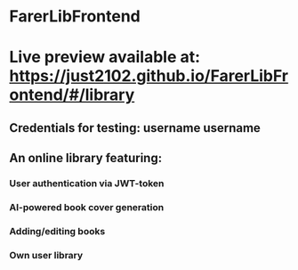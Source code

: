 # FarerLibFrontend
# Live preview available at: https://just2102.github.io/FarerLibFrontend/#/library

## Credentials for testing: username  username
## An online library featuring:
### User authentication via JWT-token
### AI-powered book cover generation
### Adding/editing books
### Own user library

